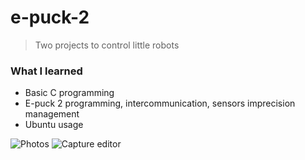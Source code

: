 # e-puck-2
> Two projects to control little robots

<h3>What I learned</h3>
<ul>
  <li>Basic C programming</li>
  <li>E-puck 2 programming, intercommunication, sensors imprecision management</li>
  <li>Ubuntu usage</li>
</ul>

![Photos](https://user-images.githubusercontent.com/29238761/158163033-c5f28ba4-8323-4871-9430-e8be159151bd.jpg)
![Capture editor](https://user-images.githubusercontent.com/29238761/158163042-0470f0b6-684a-496f-a22f-df44bbdd7782.png)

